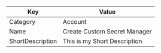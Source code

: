 | Key          | Value                   |
|--------------|-------------------------|
| Category     | Account                 |
| Name         | Create Custom Secret Manager |
| ShortDescription | This is my Short Description |
